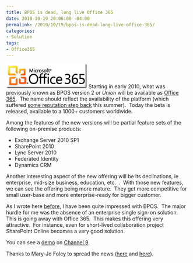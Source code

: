 ```yaml
---
title: BPOS is dead, long live Office 365
date: 2010-10-19 20:06:00 -04:00
permalink: /2010/10/19/bpos-is-dead-long-live-office-365/
categories:
- Solution
tags:
- Office365
---
```

<p><img style="display:inline;margin-left:0;margin-right:0;border-width:0;" title="image" border="0" alt="image" src="/assets/2010/10/bpos-is-dead-long-live-office-365/image.png" width="222" height="68" /> Starting in early 2010, what was previously known as BPOS version 2 or <em>Union</em> will be available as <a href="http://community.office365.com/enus/office365/b/microsoft_office_365_blog/archive/2010/10/18/hello-office-365.aspx">Office 365</a>.&#160; The name should reflect the availability of the platform (which suffered <a href="http://blogs.technet.com/b/msonline/archive/2010/09/08/meeting-your-and-our-own-expectations.aspx">some reputation step back</a> this summer).&#160; Today the beta is released, available to a 1000+ customers worldwide.</p>  <p>Among the features of the new versions will be partial feature sets of the following on-premise products:</p>  <ul>   <li>Exchange Server 2010 SP1 </li>    <li>SharePoint 2010 </li>    <li>Lync Server 2010 </li>    <li>Federated Identity </li>    <li>Dynamics CRM </li> </ul>  <p>Another interesting aspect of the new offering will be its declinations, ie enterprise, mid-size business, education, etc.&#160; .&#160; With those new features, we can see the offering being more mature.&#160; They get more competitive for small user-base and more enterprise-ready for bigger customer.</p>  <p>As I wrote here <a href="http://vincentlauzon.wordpress.com/2010/07/09/microsoft-online-bpos/">before</a>, I have been quite impressed with BPOS.&#160; The major hurdle for me was the absence of an enterprise single sign-on solution.&#160; This is going away with Office 365.&#160; This makes this offering very attractive.&#160; For instance, even for short-lived collaboration project SharePoint Online becomes a very good solution.</p>  <p>You can see a <a href="http://channel9.msdn.com/posts/Office-365-The-power-to-think-big-and-be-small-to-be-big-and-act-fast">demo</a> on <a href="http://channel9.msdn.com/">Channel 9</a>.</p> Thanks to Mary-Jo Foley to spread the news (<a href="http://www.zdnet.com/blog/microsoft/microsoft-christens-its-cloud-business-suite-as-office-365-launches-beta/7712">here</a> and <a href="http://www.zdnet.com/blog/microsoft/microsoft-christens-its-cloud-business-suite-as-office-365-launches-beta/7712">here</a>).  